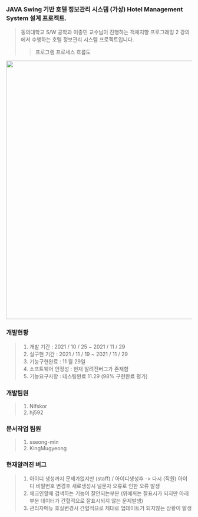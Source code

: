 ###  JAVA Swing 기반 호텔 정보관리 시스템 (가상) Hotel Management System 설계 프로젝트. 
>동의대학교 S/W 공학과 이종민  교수님이 진행하는 객체지향 프로그래밍 2 강의에서 수행하는 호텔 정보관리 시스템 프로젝트입니다. 
>> 프로그램 프로세스 흐름도
<img src="https://user-images.githubusercontent.com/92977647/143884670-6cba730c-125c-4f75-8496-e05ebedf6ba8.png" width="1100" height="700"/>

### 개발현황 
>1. 개발 기간 : 2021 / 10 / 25 ~ 2021 / 11 / 29
>2. 실구현 기간 : 2021 / 11 / 19 ~ 2021 / 11 / 29
>3. 기능구현완료 : 11 월 29일 
>4. 소프트웨어 안정성 : 현재 알려진버그가 존재함 
>5. 기능요구사항 : 테스팅완료 11.29 (98% 구현완료 평가)

### 개발팀원 

>1. Nifskor
>2. hj592

### 문서작업 팀원 

>1. sseong-min
>2. KingMugyeong

### 현재알려진 버그 
>1. 아이디 생성까지 문제가없지만 (staff) / 아이디생성후 -> 다시 (직원) 아이디 비밀번호 변경후 새로생성시 널문자 오류로 인한 오류 발생 
>2. 체크인할때 검색하는 기능이 잘안되는부분 (위에꺼는 잘표시가 되지만 아래부분 데이터가 간혈적으로 잘표시되지 않는 문제발생)
>3. 관리자메뉴 호실변경시 간혈적으로 제대로 업데이트가 되지않는 상황이 발생
